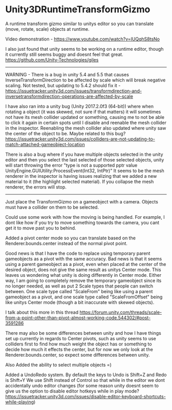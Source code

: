 # Unity3DRuntimeTransformGizmo
A runtime transform gizmo similar to unitys editor so you can translate (move, rotate, scale) objects at runtime.

Video demonstration - https://www.youtube.com/watch?v=IUQqhS8tsNo

I also just found that unity seems to be working on a runtime editor, though it currently still seems buggy and doesnt feel that great.
https://github.com/Unity-Technologies/giles
_________
WARNING - There is a bug in unity 5.4 and 5.5 that causes InverseTransformDirection to be affected by scale which will break negative scaling. Not tested, but updating to 5.4.2 should fix it - https://issuetracker.unity3d.com/issues/transformdirection-and-inversetransformdirection-operations-are-affected-by-scale

I have also ran into a unity bug (Unity 2017.2.0f3 (64-bit)) where when rotating a object (it was skewed, not sure if that matters) it will sometimes not have its mesh collider updated or something, causing me to not be able to click it again in certain spots until I disable and reenable the mesh collider in the inspector.
Reenabling the mesh collider also updated where unity saw the center of the object to be.
Maybe related to this bug? https://issuetracker.unity3d.com/issues/colliders-are-not-updating-to-match-attached-gameobject-location

There is also a bug where if you have multiple objects selected in the unity editor and then you select the last selected of those selected objects, unity will start throwing the error
"type is not a supported pptr value
UnityEngine.GUIUtility:ProcessEvent(Int32, IntPtr)"
It seems to be the mesh renderer in the inspector is having issues realizing that we added a new material to it (the highlight selected material).
If you collapse the mesh renderer, the errors will stop.
_________

Just place the TransformGizmo on a gameobject with a camera.
Objects must have a collider on them to be selected.

Could use some work with how the moving is being handled. For example, I dont like how if you try to move something towards the camera, you cant get it to move past you to behind.

Added a pivot center mode so you can translate based on the Renderer.bounds.center instead of the normal pivot point.

Good news is that I have the code to replace using temporary parent gameobjects as a pivot with the same accuracy.
Bad news is that it seems using a parent gameobject as a pivot, even when placed at the center of the desired object, does not give the same result as unitys Center mode.
This leaves us wondering what unity is doing differently in Center mode.
Either way, I am going to completely remove the temporary gameobject since its no longer needed, as well as put 2 Scale types that people can switch between.
One scale type called "ScaleFrom" being like using a parent gameobject as a pivot, and one scale type called "ScaleFromOffset" being like unitys Center mode (though a bit inaccurate with skewed objects).

I talk about this more in this thread https://forum.unity.com/threads/scale-from-a-point-other-than-pivot-almost-working-code.544302/#post-3591286


There may also be some differences between unity and how I have things set up currently in regards to Center pivots,
such as unity seems to use colliders first to find how much weight the object has or something to decide how much it effects the center,
but for now we only look at the Renderer.bounds.center, so expect some differences between unity.


Also Added the ability to select multiple objects =)

Added a UndoRedo system.
By default the keys to Undo is Shift+Z and Redo is Shift+Y
We use Shift instead of Control so that while in the editor we dont accidentally undo editor changes (for some reason unity doesnt seem to give us the option to disable editor hotkeys while in play mode? https://issuetracker.unity3d.com/issues/disable-editor-keyboard-shortcuts-while-playing)
